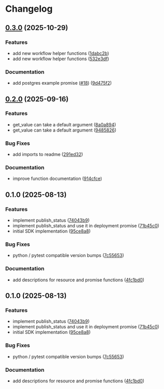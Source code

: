 # Changelog

## [0.3.0](https://github.com/syntasso/kratix-python/compare/v0.2.0...v0.3.0) (2025-10-29)


### Features

* add new workflow helper functions ([1dabc2b](https://github.com/syntasso/kratix-python/commit/1dabc2b2f882cd675483573bc74cfddef1fcc851))
* add new workflow helper functions ([532e3df](https://github.com/syntasso/kratix-python/commit/532e3dfd2200bec9a9713cea7153fcad7f594c3c))


### Documentation

* add postgres example promise ([#18](https://github.com/syntasso/kratix-python/issues/18)) ([9d475f2](https://github.com/syntasso/kratix-python/commit/9d475f2aa2352b920e614c0f403ff87dd329a365))

## [0.2.0](https://github.com/syntasso/kratix-python/compare/v0.1.0...v0.2.0) (2025-09-16)


### Features

* get_value can take a default argument ([8a0a894](https://github.com/syntasso/kratix-python/commit/8a0a894d883c178a6b45af709c66391311648198))
* get_value can take a default argument ([9485826](https://github.com/syntasso/kratix-python/commit/9485826c7758a50bad2ae8597ac3f6ccfccf43f5))


### Bug Fixes

* add imports to readme ([291ed32](https://github.com/syntasso/kratix-python/commit/291ed3208a6e51c75bfdaed47a3d4e56d39f02fe))


### Documentation

* improve function documentation ([914cfce](https://github.com/syntasso/kratix-python/commit/914cfce4f84bcf5609f1a6fca22084fb8a6b1c8d))

## 0.1.0 (2025-08-13)


### Features

* implement publish_status ([74043b9](https://github.com/syntasso/kratix-python/commit/74043b94d1b6c8d3915f7b0c0f273444e73dab9d))
* implement publish_status and use it in deployment promise ([71b45c0](https://github.com/syntasso/kratix-python/commit/71b45c096226116546fcc9026d730c5faed995eb))
* initial SDK implementation ([95ce8a8](https://github.com/syntasso/kratix-python/commit/95ce8a80da7e2515221cad91af2f7f6f207a2155))


### Bug Fixes

* python / pytest compatible version bumps ([7c55653](https://github.com/syntasso/kratix-python/commit/7c5565355f5d3a52037f5d57912c76697c58f783))


### Documentation

* add descriptions for resource and promise functions ([4fc1bd0](https://github.com/syntasso/kratix-python/commit/4fc1bd03d21406c6d46ea71d2ddd357242ab2bc5))

## 0.1.0 (2025-08-13)


### Features

* implement publish_status ([74043b9](https://github.com/syntasso/kratix-python/commit/74043b94d1b6c8d3915f7b0c0f273444e73dab9d))
* implement publish_status and use it in deployment promise ([71b45c0](https://github.com/syntasso/kratix-python/commit/71b45c096226116546fcc9026d730c5faed995eb))
* initial SDK implementation ([95ce8a8](https://github.com/syntasso/kratix-python/commit/95ce8a80da7e2515221cad91af2f7f6f207a2155))


### Bug Fixes

* python / pytest compatible version bumps ([7c55653](https://github.com/syntasso/kratix-python/commit/7c5565355f5d3a52037f5d57912c76697c58f783))


### Documentation

* add descriptions for resource and promise functions ([4fc1bd0](https://github.com/syntasso/kratix-python/commit/4fc1bd03d21406c6d46ea71d2ddd357242ab2bc5))
